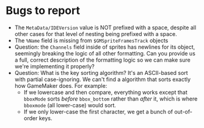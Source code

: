# Bugs to report

- The `MetaData/IDEVersion` value is NOT prefixed with a space, despite all other cases for that level of nesting being prefixed with a space.
- The `%Name` field is missing from `$GMSpriteFramesTrack` objects
- Question: the `Channels` field inside of sprites has newlines for its object, seemingly breaking the logic of all other formatting. Can you provide us a full, correct description of the formatting logic so we can make sure we're implementing it properly?
- Question: What is the key sorting algorithm? It's an ASCII-based sort with partial case-ignoring. We can't find a algorithm that sorts exactly how GameMaker does. For example:
  - If we lowercase and then compare, everything works except that `bboxMode` sorts *before* `bbox_bottom` rather than *after* it, which is where `bboxmode` (all lower-case) would sort.
  - If we only lower-case the first character, we get a bunch of out-of-order keys.
